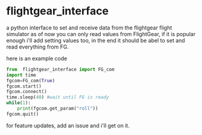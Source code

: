 # flightgear_interface
a python interface to set and receive data from the flightgear flight simulator
as of now you can only read values from FlightGear, if it is popular enough
i'll add setting values too, in the end it should be abel to set and read everything from FG.

here is an example code
```python
from  flightgear_interface import FG_com
import time
fgcom=FG_com(True)
fgcom.start()
fgcom.connect()
time.sleep(40) #wait until FG is ready
while(1):
    print(fgcom.get_param("roll"))
fgcom.quit()
```
for feature updates, add an issue and i'll get on it.
